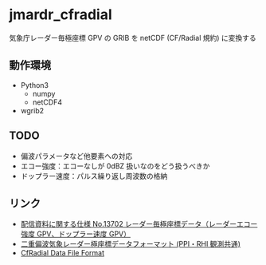 # jmardr_cfradial

気象庁レーダー毎極座標 GPV の GRIB を netCDF (CF/Radial 規約) に変換する

## 動作環境

-   Python3
    -   numpy
    -   netCDF4
-   wgrib2

## TODO

-   偏波パラメータなど他要素への対応
-   エコー強度：エコーなしが 0dBZ 扱いなのをどう扱うべきか
-   ドップラー速度：パルス繰り返し周波数の格納

## リンク

-   [配信資料に関する仕様 No.13702 レーダー毎極座標データ（レーダーエコー強度 GPV、ドップラー速度 GPV）](https://www.data.jma.go.jp/add/suishin/shiyou/pdf/no13702)
-   [二重偏波気象レーダー極座標データフォーマット (PPI・RHI 観測共通)](https://www.data.jma.go.jp/developer/past_data/app/2hempa_format_20200914.pdf)
-   [CfRadial Data File Format](https://ral.ucar.edu/projects/titan/docs/radial_formats/CfRadialDoc.pdf)
